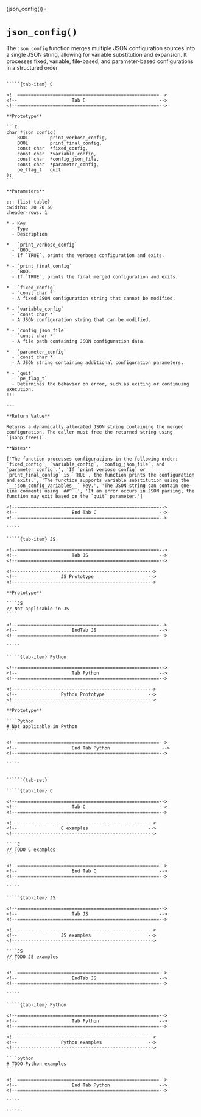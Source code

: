 <!-- ============================================================== -->
(json_config())=
# `json_config()`
<!-- ============================================================== -->

The `json_config` function merges multiple JSON configuration sources into a single JSON string, allowing for variable substitution and expansion. It processes fixed, variable, file-based, and parameter-based configurations in a structured order.

<!------------------------------------------------------------>
<!--                    Prototypes                          -->
<!------------------------------------------------------------>

``````{tab-set}

`````{tab-item} C

<!--====================================================-->
<!--                    Tab C                           -->
<!--====================================================-->

**Prototype**

```C
char *json_config(
    BOOL        print_verbose_config,
    BOOL        print_final_config,
    const char  *fixed_config,
    const char  *variable_config,
    const char  *config_json_file,
    const char  *parameter_config,
    pe_flag_t   quit
);
```

**Parameters**

::: {list-table}
:widths: 20 20 60
:header-rows: 1

* - Key
  - Type
  - Description

* - `print_verbose_config`
  - `BOOL`
  - If `TRUE`, prints the verbose configuration and exits.

* - `print_final_config`
  - `BOOL`
  - If `TRUE`, prints the final merged configuration and exits.

* - `fixed_config`
  - `const char *`
  - A fixed JSON configuration string that cannot be modified.

* - `variable_config`
  - `const char *`
  - A JSON configuration string that can be modified.

* - `config_json_file`
  - `const char *`
  - A file path containing JSON configuration data.

* - `parameter_config`
  - `const char *`
  - A JSON string containing additional configuration parameters.

* - `quit`
  - `pe_flag_t`
  - Determines the behavior on error, such as exiting or continuing execution.
:::

---

**Return Value**

Returns a dynamically allocated JSON string containing the merged configuration. The caller must free the returned string using `jsonp_free()`.

**Notes**

['The function processes configurations in the following order: `fixed_config`, `variable_config`, `config_json_file`, and `parameter_config`.', 'If `print_verbose_config` or `print_final_config` is `TRUE`, the function prints the configuration and exits.', 'The function supports variable substitution using the `__json_config_variables__` key.', 'The JSON string can contain one-line comments using `##^`.', 'If an error occurs in JSON parsing, the function may exit based on the `quit` parameter.']

<!--====================================================-->
<!--                    End Tab C                       -->
<!--====================================================-->

`````

`````{tab-item} JS

<!--====================================================-->
<!--                    Tab JS                          -->
<!--====================================================-->

<!---------------------------------------------------->
<!--                JS Prototype                    -->
<!---------------------------------------------------->

**Prototype**

````JS
// Not applicable in JS
````

<!--====================================================-->
<!--                    EndTab JS                       -->
<!--====================================================-->

`````

`````{tab-item} Python

<!--====================================================-->
<!--                    Tab Python                      -->
<!--====================================================-->

<!---------------------------------------------------->
<!--                Python Prototype                -->
<!---------------------------------------------------->

**Prototype**

````Python
# Not applicable in Python
````

<!--====================================================-->
<!--                    End Tab Python                   -->
<!--====================================================-->

`````

``````

<!------------------------------------------------------------>
<!--                    Examples                            -->
<!------------------------------------------------------------>

```````{dropdown} Examples

``````{tab-set}

`````{tab-item} C

<!--====================================================-->
<!--                    Tab C                           -->
<!--====================================================-->

<!---------------------------------------------------->
<!--                C examples                      -->
<!---------------------------------------------------->

````C
// TODO C examples
````

<!--====================================================-->
<!--                    End Tab C                       -->
<!--====================================================-->

`````

`````{tab-item} JS

<!--====================================================-->
<!--                    Tab JS                          -->
<!--====================================================-->

<!---------------------------------------------------->
<!--                JS examples                     -->
<!---------------------------------------------------->

````JS
// TODO JS examples
````

<!--====================================================-->
<!--                    EndTab JS                       -->
<!--====================================================-->

`````

`````{tab-item} Python

<!--====================================================-->
<!--                    Tab Python                      -->
<!--====================================================-->

<!---------------------------------------------------->
<!--                Python examples                 -->
<!---------------------------------------------------->

````python
# TODO Python examples
````

<!--====================================================-->
<!--                    End Tab Python                  -->
<!--====================================================-->

`````

``````

```````
